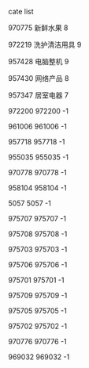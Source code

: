 cate list

970775 新鲜水果 8

972219 洗护清洁用具 9

957428 电脑整机 9

957430 网络产品 8

957347 居室电器 7

972200 972200 -1

961006 961006 -1

957718 957718 -1

955035 955035 -1

970778 970778 -1

958104 958104 -1

5057 5057 -1

975707 975707 -1

975708 975708 -1

975703 975703 -1

975706 975706 -1

975701 975701 -1

975709 975709 -1

975705 975705 -1

975702 975702 -1

970776 970776 -1

969032 969032 -1

